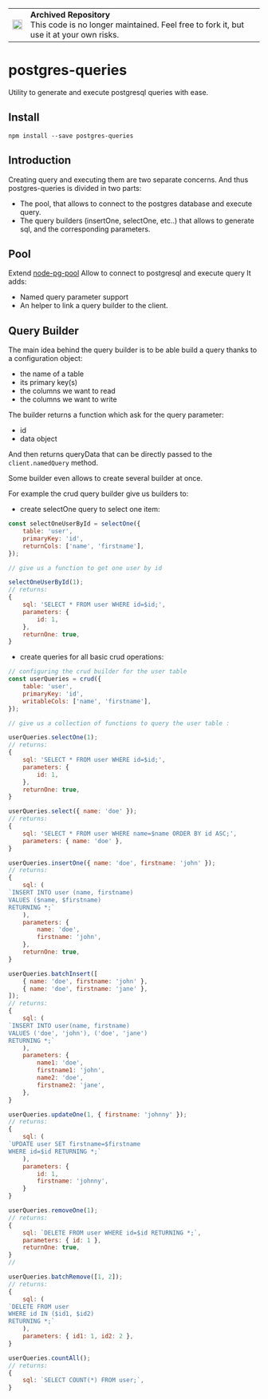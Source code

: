 <table>
        <tr>
            <td><img width="20" src="https://cdnjs.cloudflare.com/ajax/libs/octicons/8.5.0/svg/archive.svg" alt="archived" /></td>
            <td><strong>Archived Repository</strong><br />
            This code is no longer maintained. Feel free to fork it, but use it at your own risks.
        </td>
        </tr>
</table>

# postgres-queries

Utility to generate and execute postgresql queries with ease.

## Install

`npm install --save postgres-queries`

## Introduction
Creating query and executing them are two separate concerns. And thus postgres-queries is divided in two parts:
- The pool, that allows to connect to the postgres database and execute query.
- The query builders (insertOne, selectOne, etc..) that allows to generate sql, and the corresponding parameters.

## Pool
Extend [node-pg-pool](https://github.com/brianc/node-pg-pool)
Allow to connect to postgresql and execute query
It adds:
- Named query parameter support
- An helper to link a query builder to the client.

## Query Builder
The main idea behind the query builder is to be able build a query thanks to a configuration object:
- the name of a table
- its primary key(s)
- the columns we want to read
- the columns we want to write

The builder returns a function which ask for the query parameter:
- id
- data object

And then returns queryData that can be directly passed to the `client.namedQuery` method.

Some builder even allows to create several builder at once.

For example the crud query builder give us builders to:

- create selectOne query to select one item:

```js
const selectOneUserById = selectOne({
    table: 'user',
    primaryKey: 'id',
    returnCols: ['name', 'firstname'],
});

// give us a function to get one user by id

selectOneUserById(1);
// returns:
{
    sql: 'SELECT * FROM user WHERE id=$id;',
    parameters: {
        id: 1,
    },
    returnOne: true,
}
```

- create queries for all basic crud operations:

```js
// configuring the crud builder for the user table
const userQueries = crud({
    table: 'user',
    primaryKey: 'id',
    writableCols: ['name', 'firstname'],
});

// give us a collection of functions to query the user table :

userQueries.selectOne(1);
// returns:
{
    sql: 'SELECT * FROM user WHERE id=$id;',
    parameters: {
        id: 1,
    },
    returnOne: true,
}

userQueries.select({ name: 'doe' });
// returns:
{
    sql: 'SELECT * FROM user WHERE name=$name ORDER BY id ASC;',
    parameters: { name: 'doe' },
}

userQueries.insertOne({ name: 'doe', firstname: 'john' });
// returns:
{
    sql: (
`INSERT INTO user (name, firstname)
VALUES ($name, $firstname)
RETURNING *;`
    ),
    parameters: {
        name: 'doe',
        firstname: 'john',
    },
    returnOne: true,
}

userQueries.batchInsert([
    { name: 'doe', firstname: 'john' },
    { name: 'doe', firstname: 'jane' },
]);
// returns:
{
    sql: (
`INSERT INTO user(name, firstname)
VALUES ('doe', 'john'), ('doe', 'jane')
RETURNING *;`
    ),
    parameters: {
        name1: 'doe',
        firstname1: 'john',
        name2: 'doe',
        firstname2: 'jane',
    },
}

userQueries.updateOne(1, { firstname: 'johnny' });
// returns:
{
    sql: (
`UPDATE user SET firstname=$firstname
WHERE id=$id RETURNING *;`
    ),
    parameters: {
        id: 1,
        firstname: 'johnny',
    }
}

userQueries.removeOne(1);
// returns:
{
    sql: `DELETE FROM user WHERE id=$id RETURNING *;`,
    parameters: { id: 1 },
    returnOne: true,
}
//

userQueries.batchRemove([1, 2]);
// returns:
{
    sql: (
`DELETE FROM user
WHERE id IN ($id1, $id2)
RETURNING *;`
    ),
    parameters: { id1: 1, id2: 2 },
}

userQueries.countAll();
// returns:
{
    sql: `SELECT COUNT(*) FROM user;`,
}
```
